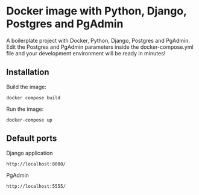 # Docker image with Python, Django, Postgres and PgAdmin

A boilerplate project with Docker, Python, Django, Postgres and PgAdmin.
Edit the Postgres and PgAdmin parameters inside the docker-compose.yml file and your development environment will be ready in minutes!

## Installation

Build the image:

	docker compose build

Run the image:

	docker-compose up

## Default ports

Django application

	http://localhost:8000/

PgAdmin

	http://localhost:5555/
